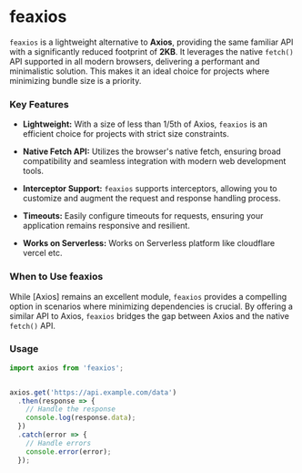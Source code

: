 # feaxios

`feaxios` is a lightweight alternative to **Axios**, providing the same familiar API with a significantly reduced footprint of **2KB**. It leverages the native `fetch()` API supported in all modern browsers, delivering a performant and minimalistic solution. This makes it an ideal choice for projects where minimizing bundle size is a priority.

### Key Features

- **Lightweight:** With a size of less than 1/5th of Axios, `feaxios` is an efficient choice for projects with strict size constraints.

- **Native Fetch API:** Utilizes the browser's native fetch, ensuring broad compatibility and seamless integration with modern web development tools.

- **Interceptor Support:** `feaxios` supports interceptors, allowing you to customize and augment the request and response handling process.

- **Timeouts:** Easily configure timeouts for requests, ensuring your application remains responsive and resilient.

- **Works on Serverless:** Works on Serverless
platform like cloudflare vercel etc.

### When to Use feaxios

While [Axios] remains an excellent module, `feaxios` provides a compelling option in scenarios where minimizing dependencies is crucial. By offering a similar API to Axios, `feaxios` bridges the gap between Axios and the native `fetch()` API.

### Usage

```js
import axios from 'feaxios';


axios.get('https://api.example.com/data')
  .then(response => {
    // Handle the response
    console.log(response.data);
  })
  .catch(error => {
    // Handle errors
    console.error(error);
  });
